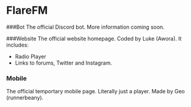 # FlareFM
###Bot
The official Discord bot. More information coming soon.

###Website
The official website homepage. Coded by Luke (Awora).
It includes:
+ Radio Player
+ Links to forums, Twitter and Instagram.

### Mobile

The official temportary mobile page. Literally just a player. Made by Geo (runnerbeany).
